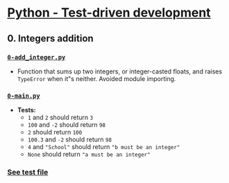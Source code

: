 # [Python - Test-driven development](https://intranet.hbtn.io/projects/2123)

## 0. Integers addition
### [`0-add_integer.py`](0-add_integer.py)
* Function that sums up two integers, or integer-casted floats, and raises `TypeError` when it"s neither. Avoided module importing.
### [`0-main.py`](0-main.py)
* **Tests:**
    * `1` and `2` should return `3`
    * `100` and `-2` should return `98`
    * `2` should return `100`
    * `100.3` and `-2` should return `98`
    * `4` and `"School"` should return `"b must be an integer"`
    * `None` should return `"a must be an integer"`
### [See test file](tests/0-add_integer.txt)
